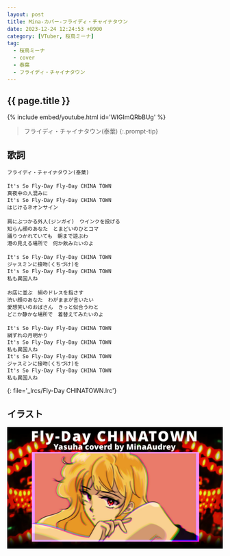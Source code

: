 ```yaml
---
layout: post
title: Mina-カバー-フライディ・チャイナタウン
date: 2023-12-24 12:24:53 +0900
category: [VTuber, 桜鳥ミーナ]
tag: 
  - 桜鳥ミーナ
  - cover
  - 泰葉
  - フライディ・チャイナタウン
---
```


## {{ page.title }}

{% include embed/youtube.html id='WIGImQRbBUg' %}

> フライディ・チャイナタウン(泰葉)
{:.prompt-tip}

## 歌詞

```
フライディ・チャイナタウン(泰葉)

It's So Fly-Day Fly-Day CHINA TOWN
真夜中の人混みに
It's So Fly-Day Fly-Day CHINA TOWN
はじけるネオンサイン

肩にぶつかる外人(ジンガイ)　ウインクを投げる
知らん顔のあなた　とまどいのひとコマ
踊りつかれていても　朝まで遊ぶわ
港の見える場所で　何か飲みたいのよ

It's So Fly-Day Fly-Day CHINA TOWN
ジャスミンに接吻(くちづけ)を
It's So Fly-Day Fly-Day CHINA TOWN
私も異国人ね

お店に並ぶ　絹のドレスを指さす
渋い顔のあなた　わがままが言いたい
愛想笑いのおばさん　きっと似合うわと
どこか静かな場所で　着替えてみたいのよ

It's So Fly-Day Fly-Day CHINA TOWN
絹ずれの月明かり
It's So Fly-Day Fly-Day CHINA TOWN
私も異国人ね
It's So Fly-Day Fly-Day CHINA TOWN
ジャスミンに接吻(くちづけ)を
It's So Fly-Day Fly-Day CHINA TOWN
私も異国人ね
```
{: file='_lrcs/Fly-Day CHINATOWN.lrc'}

## イラスト

![damn](/assets/img/vtuber/mina/Fly-Day%20CHINATOWN-Mina.jpeg)
